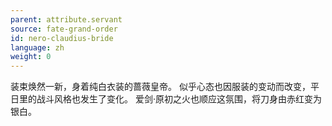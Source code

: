 ```yaml
---
parent: attribute.servant
source: fate-grand-order
id: nero-claudius-bride
language: zh
weight: 0
---
```


装束焕然一新，身着纯白衣装的蔷薇皇帝。
似乎心态也因服装的变动而改变，平日里的战斗风格也发生了变化。
爱剑·原初之火也顺应这氛围，将刀身由赤红变为银白。
